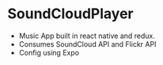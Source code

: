# SoundCloudPlayer
- Music App built in react native and redux. 
- Consumes SoundCloud API and Flickr API
- Config using Expo
